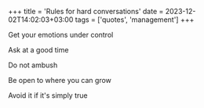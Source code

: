 +++
title = 'Rules for hard conversations'
date = 2023-12-02T14:02:03+03:00
tags = ['quotes', 'management']
+++

Get your emotions under control

Ask at a good time

Do not ambush

Be open to where you can grow

Avoid it if it's simply true